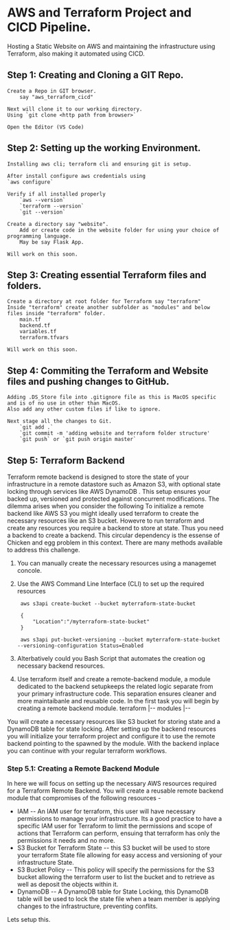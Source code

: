 # AWS and Terraform Project and CICD Pipeline.
Hosting a Static Website on AWS and maintaining the infrastructure using Terraform, also making it automated using CICD.

## Step 1: Creating and Cloning a GIT Repo.
    Create a Repo in GIT browser.
        say "aws_terraform_cicd"

    Next will clone it to our working directory.
    Using `git clone <http path from browser>`

    Open the Editor (VS Code)

## Step 2: Setting up the working Environment.
    Installing aws cli; terraform cli and ensuring git is setup.

    After install configure aws credentials using 
    `aws configure`

    Verify if all installed properly
        `aws --version`
        `terraform --version`
        `git --version`

    Create a directory say "website".
        Add or create code in the website folder for using your choice of programming language.
        May be say Flask App.

    Will work on this soon.

## Step 3: Creating essential Terraform files and folders.
    Create a directory at root folder for Terraform say "terraform"
    Inside "terraform" create another subfolder as "modules" and below files inside "terraform" folder.
        main.tf
        backend.tf
        variables.tf
        terraform.tfvars

    Will work on this soon.

## Step 4: Commiting the Terraform and Website files and pushing changes to GitHub.
    Adding .DS_Store file into .gitignore file as this is MacOS specific and is of no use in other than MacOS.
    Also add any other custom files if like to ignore.

    Next stage all the changes to Git.
        `git add .`
        `git commit -m 'adding website and terraform folder structure'
        `git push` or `git push origin master`

## Step 5: Terraform Backend
Terraform remote backend is designed to store the state of your infrastructure in a remote datastore  such as Amazon S3, with optional state locking through services like AWS DynamoDB .
This setup ensures your backed up, versioned and protected against concurrent modifications.
The dilemma arises when you consider the following 
To initialize a remote backend like AWS S3 you might ideally used terraform to create the necessary resources like an S3 bucket. Howevre to run terraform and create any resources you require a backend to store at state.
Thus you need a backend to create a backend. This circular dependency is the essense of Chicken and egg problem in this context.
There are many methods available to address this challenge.
1. You can manually create the necessary resources using a managemet concole.
2. Use the AWS Command Line Interface (CLI) to set up the required resources 
        
        aws s3api create-bucket --bucket myterraform-state-bucket
    
        {
            "Location":"/myterraform-state-bucket"
        }

        aws s3api put-bucket-versioning --bucket myterraform-state-bucket --versioning-configuration Status=Enabled

3. Alterbatively could you Bash Script that automates the creation og necessary backend resources.
4. Use terraform itself and create a remote-backend module, a module dedicated  to the backend setupkeeps the related logic separate from your primary infrastructure code.
This separation ensures cleaner and more maintaibanle and reusable code.
In the first task you will begin by creating a remote backend module.
    terraform
     |-- modules
         |-- 

You will create a necessary resources like S3 bucket for storing state and a DynamoDB table for state locking.
After setting up the backend resources you will initialize your terraform project and configure it to use the remote backend pointing to the spawned by the module.
With the backend inplace you can continue with your regular terraform workflows.

### Step 5.1: Creating a Remote Backend Module
In here we will focus on setting up the necessary AWS resources required for a Terraform Remote Backend.
You will create a reusable remote backend module that compromises of the following resources - 
* IAM -- An IAM user for terraform, this user will have necessary permissions to manage your infrastructure. 
Its a good practice to have a specific IAM user for Terraform to limit the permissions and scope of actions that Terraform can perform, ensuing that terraform has only the permissions it needs and no more. 
* S3 Bucket for Terraform State -- this S3 bucket will be used to store your terraform State file allowing for easy access and versioning of your infrastructure State.
* S3 Bucket Policy --  This policy will specify the permissions for the S3 bucket allowing the terraform user to list the bucket and to retrieve as well as deposit the objects within it.
* DynamoDB -- A DynamoDB table for State Locking, this DynamoDB table will be used to lock the state file when a team member is applying changes to the infrastructure, preventing conflits.

Lets setup this.

